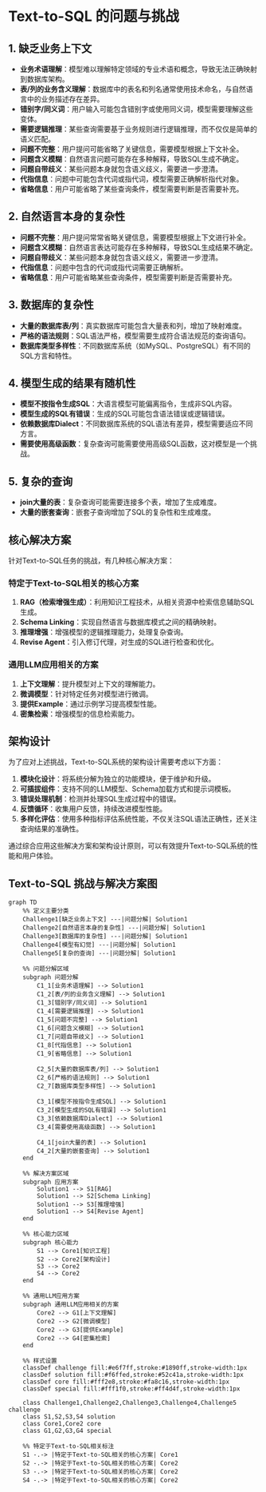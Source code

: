 # Text-to-SQL 的问题与挑战

## 1. 缺乏业务上下文

- **业务术语理解**：模型难以理解特定领域的专业术语和概念，导致无法正确映射到数据库架构。
- **表/列的业务含义理解**：数据库中的表名和列名通常使用技术命名，与自然语言中的业务描述存在差异。
- **错别字/同义词**：用户输入可能包含错别字或使用同义词，模型需要理解这些变体。
- **需要逻辑推理**：某些查询需要基于业务规则进行逻辑推理，而不仅仅是简单的语义匹配。
- **问题不完整**：用户提问可能省略了关键信息，需要模型根据上下文补全。
- **问题含义模糊**：自然语言问题可能存在多种解释，导致SQL生成不确定。
- **问题自带歧义**：某些问题本身就包含语义歧义，需要进一步澄清。
- **代指信息**：问题中可能包含代词或指代词，模型需要正确解析指代对象。
- **省略信息**：用户可能省略了某些查询条件，模型需要判断是否需要补充。

## 2. 自然语言本身的复杂性

- **问题不完整**：用户提问常常省略关键信息，需要模型根据上下文进行补全。
- **问题含义模糊**：自然语言表达可能存在多种解释，导致SQL生成结果不确定。
- **问题自带歧义**：某些问题本身就包含语义歧义，需要进一步澄清。
- **代指信息**：问题中包含的代词或指代词需要正确解析。
- **省略信息**：用户可能省略某些查询条件，模型需要判断是否需要补充。

## 3. 数据库的复杂性

- **大量的数据库表/列**：真实数据库可能包含大量表和列，增加了映射难度。
- **严格的语法规则**：SQL语法严格，模型需要生成符合语法规范的查询语句。
- **数据库类型多样性**：不同数据库系统（如MySQL、PostgreSQL）有不同的SQL方言和特性。

## 4. 模型生成的结果有随机性

- **模型不按指令生成SQL**：大语言模型可能偏离指令，生成非SQL内容。
- **模型生成的SQL有错误**：生成的SQL可能包含语法错误或逻辑错误。
- **依赖数据库Dialect**：不同数据库系统的SQL语法有差异，模型需要适应不同方言。
- **需要使用高级函数**：复杂查询可能需要使用高级SQL函数，这对模型是一个挑战。

## 5. 复杂的查询

- **join大量的表**：复杂查询可能需要连接多个表，增加了生成难度。
- **大量的嵌套查询**：嵌套子查询增加了SQL的复杂性和生成难度。

## 核心解决方案

针对Text-to-SQL任务的挑战，有几种核心解决方案：

### 特定于Text-to-SQL相关的核心方案

1. **RAG（检索增强生成）**：利用知识工程技术，从相关资源中检索信息辅助SQL生成。
2. **Schema Linking**：实现自然语言与数据库模式之间的精确映射。
3. **推理增强**：增强模型的逻辑推理能力，处理复杂查询。
4. **Revise Agent**：引入修订代理，对生成的SQL进行检查和优化。

### 通用LLM应用相关的方案

1. **上下文理解**：提升模型对上下文的理解能力。
2. **微调模型**：针对特定任务对模型进行微调。
3. **提供Example**：通过示例学习提高模型性能。
4. **密集检索**：增强模型的信息检索能力。

## 架构设计

为了应对上述挑战，Text-to-SQL系统的架构设计需要考虑以下方面：

1. **模块化设计**：将系统分解为独立的功能模块，便于维护和升级。
2. **可插拔组件**：支持不同的LLM模型、Schema加载方式和提示词模板。
3. **错误处理机制**：检测并处理SQL生成过程中的错误。
4. **反馈循环**：收集用户反馈，持续改进模型性能。
5. **多样化评估**：使用多种指标评估系统性能，不仅关注SQL语法正确性，还关注查询结果的准确性。

通过综合应用这些解决方案和架构设计原则，可以有效提升Text-to-SQL系统的性能和用户体验。

## Text-to-SQL 挑战与解决方案图

```mermaid
graph TD
    %% 定义主要分类
    Challenge1[缺乏业务上下文] ---|问题分解| Solution1
    Challenge2[自然语言本身的复杂性] ---|问题分解| Solution1
    Challenge3[数据库的复杂性] ---|问题分解| Solution1
    Challenge4[模型有幻觉] ---|问题分解| Solution1
    Challenge5[复杂的查询] ---|问题分解| Solution1
    
    %% 问题分解区域
    subgraph 问题分解
        C1_1[业务术语理解] --> Solution1
        C1_2[表/列的业务含义理解] --> Solution1
        C1_3[错别字/同义词] --> Solution1
        C1_4[需要逻辑推理] --> Solution1
        C1_5[问题不完整] --> Solution1
        C1_6[问题含义模糊] --> Solution1
        C1_7[问题自带歧义] --> Solution1
        C1_8[代指信息] --> Solution1
        C1_9[省略信息] --> Solution1
        
        C2_5[大量的数据库表/列] --> Solution1
        C2_6[严格的语法规则] --> Solution1
        C2_7[数据库类型多样性] --> Solution1
        
        C3_1[模型不按指令生成SQL] --> Solution1
        C3_2[模型生成的SQL有错误] --> Solution1
        C3_3[依赖数据库Dialect] --> Solution1
        C3_4[需要使用高级函数] --> Solution1
        
        C4_1[join大量的表] --> Solution1
        C4_2[大量的嵌套查询] --> Solution1
    end
    
    %% 解决方案区域
    subgraph 应用方案
        Solution1 --> S1[RAG]
        Solution1 --> S2[Schema Linking]
        Solution1 --> S3[推理增强]
        Solution1 --> S4[Revise Agent]
    end
    
    %% 核心能力区域
    subgraph 核心能力
        S1 --> Core1[知识工程]
        S2 --> Core2[架构设计]
        S3 --> Core2
        S4 --> Core2
    end
    
    %% 通用LLM应用方案
    subgraph 通用LLM应用相关的方案
        Core2 --> G1[上下文理解]
        Core2 --> G2[微调模型]
        Core2 --> G3[提供Example]
        Core2 --> G4[密集检索]
    end
    
    %% 样式设置
    classDef challenge fill:#e6f7ff,stroke:#1890ff,stroke-width:1px
    classDef solution fill:#f6ffed,stroke:#52c41a,stroke-width:1px
    classDef core fill:#fff2e8,stroke:#fa8c16,stroke-width:1px
    classDef special fill:#fff1f0,stroke:#ff4d4f,stroke-width:1px
    
    class Challenge1,Challenge2,Challenge3,Challenge4,Challenge5 challenge
    class S1,S2,S3,S4 solution
    class Core1,Core2 core
    class G1,G2,G3,G4 special
    
    %% 特定于Text-to-SQL相关标注
    S1 -.-> |特定于Text-to-SQL相关的核心方案| Core1
    S2 -.-> |特定于Text-to-SQL相关的核心方案| Core2
    S3 -.-> |特定于Text-to-SQL相关的核心方案| Core2
    S4 -.-> |特定于Text-to-SQL相关的核心方案| Core2
```